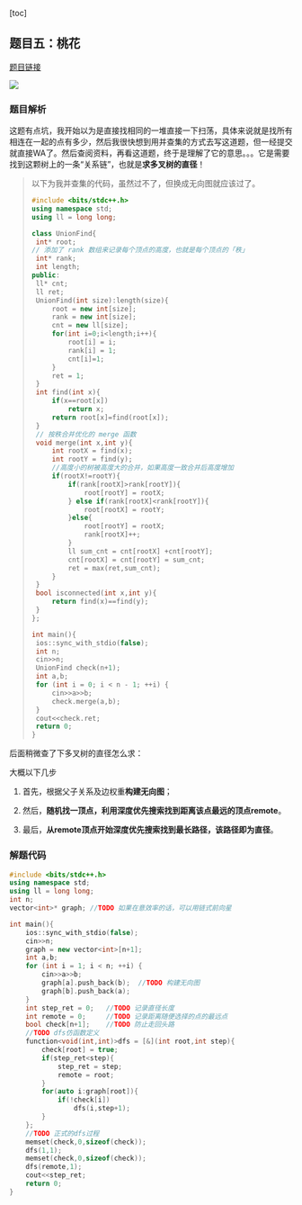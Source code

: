 

[toc]

## 题目五：桃花

[题目链接](https://ac.nowcoder.com/acm/contest/26908/1005)

![](https://img-blog.csdnimg.cn/65a85e43f9d646e48057e3a177127d93.png?x-oss-process=image/watermark,type_d3F5LXplbmhlaQ,shadow_50,text_Q1NETiBAQysrKysrKysrKysrKysrKysrKys=,size_20,color_FFFFFF,t_70,g_se,x_16)

### 题目解析

这题有点坑，我开始以为是直接找相同的一堆直接一下扫荡，具体来说就是找所有相连在一起的点有多少，然后我很快想到用并查集的方式去写这道题，但一经提交就直接WA了。然后查阅资料，再看这道题，终于是理解了它的意思。。。它是需要找到这颗树上的一条“关系链”，也就是**求多叉树的直径**！

> 以下为我并查集的代码，虽然过不了，但换成无向图就应该过了。
>
> ```cpp
> #include <bits/stdc++.h>
> using namespace std;
> using ll = long long;
> 
> class UnionFind{
>  int* root;
> // 添加了 rank 数组来记录每个顶点的高度，也就是每个顶点的「秩」
>  int* rank;
>  int length;
> public:
>  ll* cnt;
>  ll ret;
>  UnionFind(int size):length(size){
>      root = new int[size];
>      rank = new int[size];
>      cnt = new ll[size];
>      for(int i=0;i<length;i++){
>          root[i] = i;
>          rank[i] = 1;
>          cnt[i]=1;
>      }
>      ret = 1;
>  }
>  int find(int x){
>      if(x==root[x])
>          return x;
>      return root[x]=find(root[x]);
>  }
>  // 按秩合并优化的 merge 函数
>  void merge(int x,int y){
>      int rootX = find(x);
>      int rootY = find(y);
>      //高度小的树被高度大的合并，如果高度一致合并后高度增加
>      if(rootX!=rootY){
>          if(rank[rootX]>rank[rootY]){
>              root[rootY] = rootX;
>          } else if(rank[rootX]<rank[rootY]){
>              root[rootX] = rootY;
>          }else{
>              root[rootY] = rootX;
>              rank[rootX]++;
>          }
>          ll sum_cnt = cnt[rootX] +cnt[rootY];
>          cnt[rootX] = cnt[rootY] = sum_cnt;
>          ret = max(ret,sum_cnt);
>      }
>  }
>  bool isconnected(int x,int y){
>      return find(x)==find(y);
>  }
> };
> 
> int main(){
>  ios::sync_with_stdio(false);
>  int n;
>  cin>>n;
>  UnionFind check(n+1);
>  int a,b;
>  for (int i = 0; i < n - 1; ++i) {
>      cin>>a>>b;
>      check.merge(a,b);
>  }
>  cout<<check.ret;
>  return 0;
> }
> ```
>
> 

后面稍微查了下多叉树的直径怎么求：

大概以下几步

1. 首先，根据父子关系及边权重**构建无向图**； 

2. 然后，**随机找一顶点，利用深度优先搜索找到距离该点最远的顶点remote**。 

3. 最后，**从remote顶点开始深度优先搜索找到最长路径，该路径即为直径**。

### 解题代码

```cpp
#include <bits/stdc++.h>
using namespace std;
using ll = long long;
int n;
vector<int>* graph; //TODO 如果在意效率的话，可以用链式前向星

int main(){
    ios::sync_with_stdio(false);
    cin>>n;
    graph = new vector<int>[n+1];
    int a,b;
    for (int i = 1; i < n; ++i) {
        cin>>a>>b;
        graph[a].push_back(b);  //TODO 构建无向图
        graph[b].push_back(a);
    }
    int step_ret = 0;   //TODO 记录直径长度
    int remote = 0;     //TODO 记录距离随便选择的点的最远点
    bool check[n+1];    //TODO 防止走回头路
    //TODO dfs仿函数定义
    function<void(int,int)>dfs = [&](int root,int step){
        check[root] = true;
        if(step_ret<step){
            step_ret = step;
            remote = root;
        }
        for(auto i:graph[root]){
            if(!check[i])
                dfs(i,step+1);
        }
    };
    //TODO 正式的dfs过程
    memset(check,0,sizeof(check));
    dfs(1,1);
    memset(check,0,sizeof(check));
    dfs(remote,1);
    cout<<step_ret;
    return 0;
}
```
